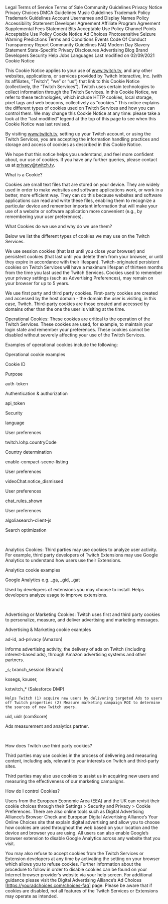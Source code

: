 Legal
Terms of Service
Terms of Sale
Community Guidelines
Privacy Notice
Privacy Choices
DMCA Guidelines
Music Guidelines
Trademark Policy
Trademark Guidelines
Account Usernames and Display Names Policy
Accessibility Statement
Developer Agreement
Affiliate Program Agreement
Supplemental Fees Statement
Bits Acceptable Use Policy
Channel Points Acceptable Use Policy
Cookie Notice
Ad Choices
Photosensitive Seizure Warning
Predictions Terms and Conditions
Events Code Of Conduct
Transparency Report
Community Guidelines FAQ
Modern Day Slavery Statement
State-Specific Privacy Disclosures
Advertising
Blog
Brand
Developers
Security
Help
Jobs
Languages
Last modified on 02/09/2021
Cookie Notice

This Cookie Notice applies to your use of www.twitch.tv, and any other websites, applications, or services provided by Twitch Interactive, Inc. (with its affiliates, “Twitch”, “we” or “us”) that link to this Cookie Notice (collectively, the “Twitch Services”). Twitch uses certain technologies to collect information through the Twitch Services. In this Cookie Notice, we refer to these technologies, which include HTTP cookies, local storage, pixel tags and web beacons, collectively as “cookies.” This notice explains the different types of cookies used on Twitch Services and how you can control them. We may change this Cookie Notice at any time: please take a look at the “last modified” legend at the top of this page to see when this Cookie Notice was last revised. 

By visiting www.twitch.tv, setting up your Twitch account, or using the Twitch Services, you are accepting the information handling practices and storage and access of cookies as described in this Cookie Notice.

We hope that this notice helps you understand, and feel more confident about, our use of cookies. If you have any further queries, please contact us at privacy@twitch.tv.

What is a Cookie?

Cookies are small text files that are stored on your device. They are widely used in order to make websites and software applications work, or work in a better, more efficient way. They can do this because websites and software applications can read and write these files, enabling them to recognize a particular device and remember important information that will make your use of a website or software application more convenient (e.g., by remembering your user preferences).

What Cookies do we use and why do we use them?

Below we list the different types of cookies we may use on the Twitch Services.

We use session cookies (that last until you close your browser) and persistent cookies (that last until you delete them from your browser, or until they expire in accordance with their lifespan). Twitch-originated persistent cookies on Twitch Services will have a maximum lifespan of thirteen months from the time you last used the Twitch Services. Cookies used to remember your privacy settings (such as Advertising Preferences), may remain on your browser for up to 5 years.

We use first party and third party cookies. First-party cookies are created and accessed by the host domain - the domain the user is visiting, in this case, Twitch. Third-party cookies are those created and accessed by domains other than the one the user is visiting at the time.

Operational Cookies: These cookies are critical to the operation of the Twitch Services. These cookies are used, for example, to maintain your login state and remember your preferences. These cookies cannot be disabled without severely affecting your use of the Twitch Services. 

Examples of operational cookies include the following:

Operational cookie examples




Cookie ID

	

Purpose




auth-token

	

Authentication & authorization




api_token

	

Security




language

	

User preferences




twitch.lohp.countryCode

	

Country determination




enable-compact-scene-listing

	

User preferences




videoChat.notice_dismissed

	

User preferences




chat_rules_shown

	

User preferences




algoliasearch-client-js

	

Search optimization

 

Analytics Cookies: Third parties may use cookies to analyze user activity. For example, third party developers of Twitch Extensions may use Google Analytics to understand how users use their Extensions.

Analytics cookie examples




Google Analytics e.g. _ga, _gid, _gat

	

Used by developers of extensions you may choose to install. Helps developers analyze usage to improve extensions.

 

Advertising or Marketing Cookies: Twitch uses first and third party cookies to personalize, measure, and deliver advertising and marketing messages.

Advertising & Marketing cookie examples


ad-id, ad-privacy (Amazon)

	

Informs advertising activity, the delivery of ads on Twitch (including interest-based ads), through Amazon advertising systems and other partners.




_s; branch_session (Branch)
 

kxsegs, kxuser,

kxtwitch_* (Salesforce DMP)

	Helps Twitch (1) acquire new users by delivering targeted Ads to users off Twitch properties (2) Measure marketing campaign ROI to determine the sources of new Twitch users. 


uid, uidr (comScore)

	

Ads measurement and analytics partner.

 

How does Twitch use third party cookies?

Third parties may use cookies in the process of delivering and measuring content, including ads, relevant to your interests on Twitch and third-party sites.

Third parties may also use cookies to assist us in acquiring new users and measuring the effectiveness of our marketing campaigns.

How do I control Cookies?

Users from the European Economic Area (EEA) and the UK can revisit their cookie choices through their Settings > Security and Privacy > Cookie Preferences. There are also online tools such as Digital Advertising Alliance’s Browser Check and European Digital Advertising Alliance’s Your Online Choices site that explain digital advertising and allow you to choose how cookies are used throughout the web based on your location and the device and browser you are using. All users can also enable Google’s browser extension to disable Google Analytics across any website that you visit.

You may also refuse to accept cookies from the Twitch Services or Extension developers at any time by activating the setting on your browser which allows you to refuse cookies. Further information about the procedure to follow in order to disable cookies can be found on your Internet browser provider’s website via your help screen. For additional guidance please visit the Digital Advertising Alliance’s Ad Choices [https://youradchoices.com/choices-faq] page. Please be aware that if cookies are disabled, not all features of the Twitch Services or Extensions may operate as intended.